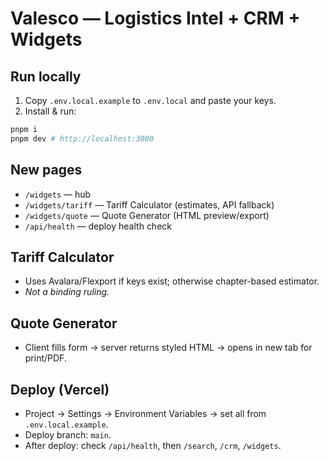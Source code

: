 # Valesco — Logistics Intel + CRM + Widgets

## Run locally
1) Copy `.env.local.example` to `.env.local` and paste your keys.
2) Install & run:
```bash
pnpm i
pnpm dev # http://localhost:3000
```

## New pages
- `/widgets` — hub
- `/widgets/tariff` — Tariff Calculator (estimates, API fallback)
- `/widgets/quote` — Quote Generator (HTML preview/export)
- `/api/health` — deploy health check

## Tariff Calculator
- Uses Avalara/Flexport if keys exist; otherwise chapter-based estimator.
- *Not a binding ruling.*

## Quote Generator
- Client fills form → server returns styled HTML → opens in new tab for print/PDF.

## Deploy (Vercel)
- Project → Settings → Environment Variables → set all from `.env.local.example`.
- Deploy branch: `main`.
- After deploy: check `/api/health`, then `/search`, `/crm`, `/widgets`.